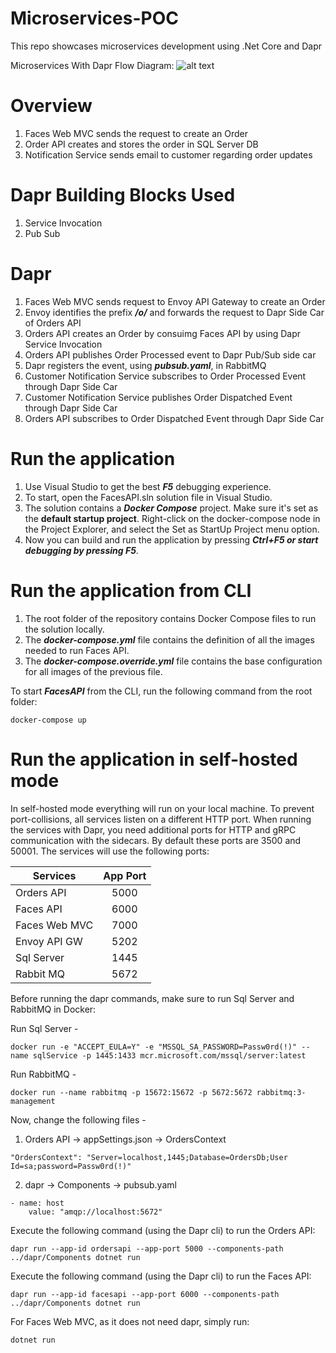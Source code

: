 # Microservices-POC
This repo showcases microservices development using .Net Core and Dapr

Microservices With Dapr Flow Diagram: 
![alt text](https://github.com/ShrayRastogi/Microservices-POC/blob/631b0aec48c759105f4adeb3be7d5c82ec9065c8/docs/Microservices-Dapr.png "Microservices With Dapr Flow Diagram")

# Overview
1. Faces Web MVC sends the request to create an Order
2. Order API creates and stores the order in SQL Server DB
3. Notification Service sends email to customer regarding order updates

# Dapr Building Blocks Used
1. Service Invocation
2. Pub Sub

# Dapr
1. Faces Web MVC sends request to Envoy API Gateway to create an Order
2. Envoy identifies the prefix **_/o/_** and forwards the request to Dapr Side Car of Orders API
3. Orders API creates an Order by consuimg Faces API by using Dapr Service Invocation
4. Orders API publishes Order Processed event to Dapr Pub/Sub side car
5. Dapr registers the event, using **_pubsub.yaml_**, in RabbitMQ
6. Customer Notification Service subscribes to Order Processed Event through Dapr Side Car
7. Customer Notification Service publishes Order Dispatched Event through Dapr Side Car
8. Orders API subscribes to Order Dispatched Event through Dapr Side Car


# Run the application
1. Use Visual Studio to get the best **_F5_** debugging experience.
2. To start, open the FacesAPI.sln solution file in Visual Studio.
3. The solution contains a **_Docker Compose_** project. Make sure it's set as the **default startup project**. Right-click on the docker-compose node in the Project Explorer, and select the Set as StartUp Project menu option.
4. Now you can build and run the application by pressing **_Ctrl+F5 or start debugging by pressing F5_**.


# Run the application from CLI
1. The root folder of the repository contains Docker Compose files to run the solution locally.
2. The **_docker-compose.yml_** file contains the definition of all the images needed to run Faces API.
3. The **_docker-compose.override.yml_** file contains the base configuration for all images of the previous file.

To start **_FacesAPI_** from the CLI, run the following command from the root folder:
```
docker-compose up
```

# Run the application in self-hosted mode
In self-hosted mode everything will run on your local machine. To prevent port-collisions, all services listen on a different HTTP port. When running the services with Dapr, you need additional ports for HTTP and gRPC communication with the sidecars. By default these ports are 3500 and 50001. The services will use the following ports:

| Services      | App Port      |
| ------------- |:-------------:|
| Orders API    | 5000          |
| Faces API     | 6000          |
| Faces Web MVC | 7000          |
| Envoy API GW  | 5202          |
| Sql Server    | 1445          |
| Rabbit MQ     | 5672          |

Before running the dapr commands, make sure to run Sql Server and RabbitMQ in Docker:

Run Sql Server - 
```
docker run -e "ACCEPT_EULA=Y" -e "MSSQL_SA_PASSWORD=Passw0rd(!)" --name sqlService -p 1445:1433 mcr.microsoft.com/mssql/server:latest
```

Run RabbitMQ - 
```
docker run --name rabbitmq -p 15672:15672 -p 5672:5672 rabbitmq:3-management
```

Now, change the following files -
1. Orders API -> appSettings.json -> OrdersContext
```
"OrdersContext": "Server=localhost,1445;Database=OrdersDb;User Id=sa;password=Passw0rd(!)"
```
2. dapr -> Components -> pubsub.yaml
```
- name: host
    value: "amqp://localhost:5672"
```

Execute the following command (using the Dapr cli) to run the Orders API:
```
dapr run --app-id ordersapi --app-port 5000 --components-path ../dapr/Components dotnet run
```

Execute the following command (using the Dapr cli) to run the Faces API:
```
dapr run --app-id facesapi --app-port 6000 --components-path ../dapr/Components dotnet run
```

For Faces Web MVC, as it does not need dapr, simply run: 
```
dotnet run
```
